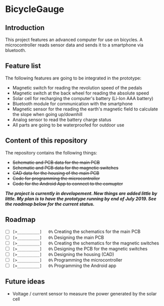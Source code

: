 # BicycleGauge

## Introduction

This project features an advanced computer for use on bicycles.
A microcontroller reads sensor data and sends it to a smartphone via bluetooth.

## Feature list

The following features are going to be integrated in the prototype:
- Magnetic switch for reading the revolution speed of the pedals
- Magnetic switch at the back wheel for reading the absolute speed
- Solar cell for recharging the computer's battery (Li-Ion AAA battery)
- Bluetooth module for communication with the smartphone
- Magnetic sensor for the reading the earth's magnetic field to calculate the slope when going up/downhill
- Analog sensor to read the battery charge status
- All parts are going to be waterproofed for outdoor use

## Content of this repository

The repository contains the following things:
- ~~Schematic and PCB data for the main PCB~~
- ~~Schematic and PCB data for the magnetic switches~~
- ~~CAD data for the housing of the main PCB~~
- ~~Code for programming the microcontroller~~
- ~~Code for the Android App to connect to the comupter~~

**_The project is currently in developement. New things are added little by little.
My plan is to have the prototype running by end of July 2019.
See the roadmap below for the current status._**

## Roadmap

- [ ] <code>[>__________]&nbsp;&nbsp;&nbsp;0%</code> Creating the schematics for the main PCB
- [ ] <code>[>__________]&nbsp;&nbsp;&nbsp;0%</code> Designing the main PCB
- [ ] <code>[>__________]&nbsp;&nbsp;&nbsp;0%</code> Creating the schematics for the magnetic switches
- [ ] <code>[>__________]&nbsp;&nbsp;&nbsp;0%</code> Designing the PCB for the magnetic switches
- [ ] <code>[>__________]&nbsp;&nbsp;&nbsp;0%</code> Designing the housing (CAD)
- [ ] <code>[>__________]&nbsp;&nbsp;&nbsp;0%</code> Programming the microcontroller
- [ ] <code>[>__________]&nbsp;&nbsp;&nbsp;0%</code> Programming the Android app

## Future ideas

- Voltage / current sensor to measure the power generated by the solar cell
